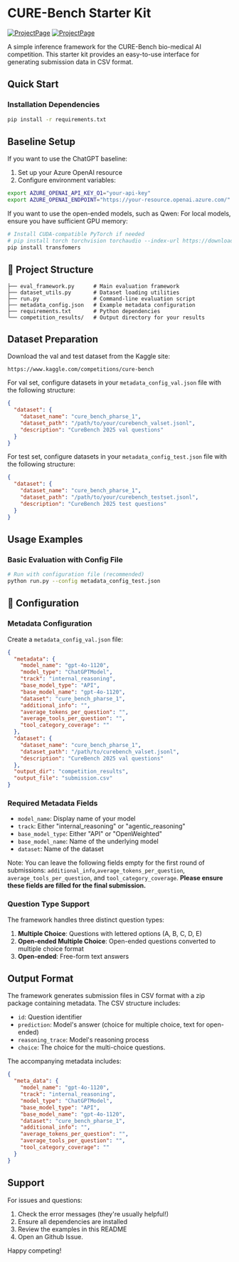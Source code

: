 # CURE-Bench Starter Kit

[![ProjectPage](https://img.shields.io/badge/CUREBench-Page-red)](https://curebench.ai) [![ProjectPage](https://img.shields.io/badge/CUREBench-Kaggle-green)](https://www.kaggle.com/competitions/cure-bench)

A simple inference framework for the CURE-Bench bio-medical AI competition. This starter kit provides an easy-to-use interface for generating submission data in CSV format.

## Quick Start

### Installation Dependencies
```bash
pip install -r requirements.txt
```

## Baseline Setup

If you want to use the ChatGPT baseline:
1. Set up your Azure OpenAI resource
2. Configure environment variables:
```bash
export AZURE_OPENAI_API_KEY_O1="your-api-key"
export AZURE_OPENAI_ENDPOINT="https://your-resource.openai.azure.com/"
```

If you want to use the open-ended models, such as Qwen:
For local models, ensure you have sufficient GPU memory:
```bash
# Install CUDA-compatible PyTorch if needed
# pip install torch torchvision torchaudio --index-url https://download.pytorch.org/whl/cu118
pip install transfomers
```

## 📁 Project Structure

```
├── eval_framework.py      # Main evaluation framework
├── dataset_utils.py       # Dataset loading utilities
├── run.py                 # Command-line evaluation script
├── metadata_config.json   # Example metadata configuration
├── requirements.txt       # Python dependencies
└── competition_results/   # Output directory for your results
```

## Dataset Preparation

Download the val and test dataset from the Kaggle site:
```
https://www.kaggle.com/competitions/cure-bench
```

For val set, configure datasets in your `metadata_config_val.json` file with the following structure:
```json
{
  "dataset": {
    "dataset_name": "cure_bench_pharse_1",
    "dataset_path": "/path/to/your/curebench_valset.jsonl",
    "description": "CureBench 2025 val questions"
  }
}
```

For test set, configure datasets in your `metadata_config_test.json` file with the following structure:
```json
{
  "dataset": {
    "dataset_name": "cure_bench_pharse_1",
    "dataset_path": "/path/to/your/curebench_testset.jsonl",
    "description": "CureBench 2025 test questions"
  }
}
```

## Usage Examples

### Basic Evaluation with Config File
```bash
# Run with configuration file (recommended)
python run.py --config metadata_config_test.json
```

## 🔧 Configuration

### Metadata Configuration
Create a `metadata_config_val.json` file:
```json
{
  "metadata": {
    "model_name": "gpt-4o-1120",
    "model_type": "ChatGPTModel",
    "track": "internal_reasoning",
    "base_model_type": "API",
    "base_model_name": "gpt-4o-1120",
    "dataset": "cure_bench_pharse_1",
    "additional_info": "",
    "average_tokens_per_question": "",
    "average_tools_per_question": "",
    "tool_category_coverage": ""
  },
  "dataset": {
    "dataset_name": "cure_bench_pharse_1",
    "dataset_path": "/path/to/curebench_valset.jsonl",
    "description": "CureBench 2025 val questions"
  },
  "output_dir": "competition_results",
  "output_file": "submission.csv"
}
```

### Required Metadata Fields
- `model_name`: Display name of your model
- `track`: Either "internal_reasoning" or "agentic_reasoning"
- `base_model_type`: Either "API" or "OpenWeighted"
- `base_model_name`: Name of the underlying model
- `dataset`: Name of the dataset

Note: You can leave the following fields empty for the first round of submissions:
`additional_info`,`average_tokens_per_question`, `average_tools_per_question`, and `tool_category_coverage`.
**Please ensure these fields are filled for the final submission.**


### Question Type Support
The framework handles three distinct question types:
1. **Multiple Choice**: Questions with lettered options (A, B, C, D, E)
2. **Open-ended Multiple Choice**: Open-ended questions converted to multiple choice format  
3. **Open-ended**: Free-form text answers


## Output Format

The framework generates submission files in CSV format with a zip package containing metadata. The CSV structure includes:
- `id`: Question identifier
- `prediction`: Model's answer (choice for multiple choice, text for open-ended)
- `reasoning_trace`: Model's reasoning process
- `choice`: The choice for the multi-choice questions.

The accompanying metadata includes:
```json
{
  "meta_data": {
    "model_name": "gpt-4o-1120",
    "track": "internal_reasoning",
    "model_type": "ChatGPTModel",
    "base_model_type": "API", 
    "base_model_name": "gpt-4o-1120",
    "dataset": "cure_bench_pharse_1",
    "additional_info": "",
    "average_tokens_per_question": "",
    "average_tools_per_question": "",
    "tool_category_coverage": ""
  }
}
```

## Support

For issues and questions: 
1. Check the error messages (they're usually helpful!)
2. Ensure all dependencies are installed
3. Review the examples in this README
4. Open an Github Issue.

Happy competing!

